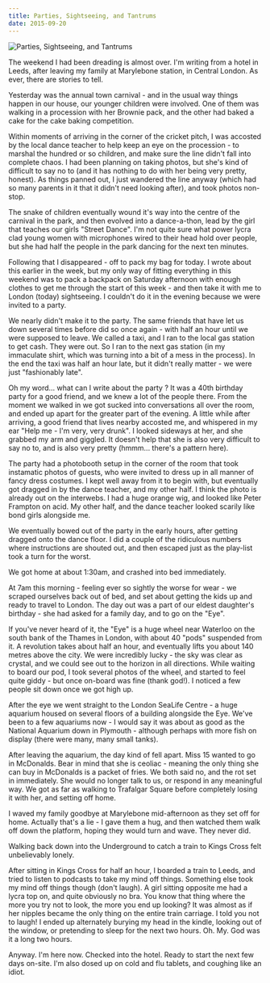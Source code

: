 ```yaml
---
title: Parties, Sightseeing, and Tantrums
date: 2015-09-20
---
```


![Parties, Sightseeing, and Tantrums](https://source.unsplash.com/_nRpqIBM40Q/1600x900)

The weekend I had been dreading is almost over. I'm writing from a hotel in Leeds, after leaving my family at Marylebone station, in Central London. As ever, there are stories to tell.

Yesterday was the annual town carnival - and in the usual way things happen in our house, our younger children were involved. One of them was walking in a procession with her Brownie pack, and the other had baked a cake for the cake baking competition.

Within moments of arriving in the corner of the cricket pitch, I was accosted by the local dance teacher to help keep an eye on the procession - to marshal the hundred or so children, and make sure the line didn't fall into complete chaos. I had been planning on taking photos, but she's kind of difficult to say no to (and it has nothing to do with her being very pretty, honest). As things panned out, I just wandered the line anyway (which had so many parents in it that it didn't need looking after), and took photos non-stop.

The snake of children eventually wound it's way into the centre of the carnival in the park, and then evolved into a dance-a-thon, lead by the girl that teaches our girls "Street Dance". I'm not quite sure what power lycra clad young women with microphones wired to their head hold over people, but she had half the people in the park dancing for the next ten minutes.

Following that I disappeared - off to pack my bag for today. I wrote about this earlier in the week, but my only way of fitting everything in this weekend was to pack a backpack on Saturday afternoon with enough clothes to get me through the start of this week - and then take it with me to London (today) sightseeing. I couldn't do it in the evening because we were invited to a party.

We nearly didn't make it to the party. The same friends that have let us down several times before did so once again - with half an hour until we were supposed to leave. We called a taxi, and I ran to the local gas station to get cash. They were out. So I ran to the next gas station (in my immaculate shirt, which was turning into a bit of a mess in the process). In the end the taxi was half an hour late, but it didn't really matter - we were just "fashionably late".

Oh my word... what can I write about the party ? It was a 40th birthday party for a good friend, and we knew a lot of the people there. From the moment we walked in we got sucked into conversations all over the room, and ended up apart for the greater part of the evening. A little while after arriving, a good friend that lives nearby accosted me, and whispered in my ear "Help me - I'm very, very drunk". I looked sideways at her, and she grabbed my arm and giggled. It doesn't help that she is also very difficult to say no to, and is also very pretty (hmmm... there's a pattern here).

The party had a photobooth setup in the corner of the room that took instamatic photos of guests, who were invited to dress up in all manner of fancy dress costumes. I kept well away from it to begin with, but eventually got dragged in by the dance teacher, and my other half. I think the photo is already out on the interwebs. I had a huge orange wig, and looked like Peter Frampton on acid. My other half, and the dance teacher looked scarily like bond girls alongside me.

We eventually bowed out of the party in the early hours, after getting dragged onto the dance floor. I did a couple of the ridiculous numbers where instructions are shouted out, and then escaped just as the play-list took a turn for the worst.

We got home at about 1:30am, and crashed into bed immediately.

At 7am this morning - feeling ever so sightly the worse for wear - we scraped ourselves back out of bed, and set about getting the kids up and ready to travel to London. The day out was a part of our eldest daughter's birthday - she had asked for a family day, and to go on the "Eye".

If you've never heard of it, the "Eye" is a huge wheel near Waterloo on the south bank of the Thames in London, with about 40 "pods" suspended from it. A revolution takes about half an hour, and eventually lifts you about 140 metres above the city. We were incredibly lucky - the sky was clear as crystal, and we could see out to the horizon in all directions. While waiting to board our pod, I took several photos of the wheel, and started to feel quite giddy - but once on-board was fine (thank god!). I noticed a few people sit down once we got high up.

After the eye we went straight to the London SeaLife Centre - a huge aquarium housed on several floors of a building alongside the Eye. We've been to a few aquariums now - I would say it was about as good as the National Aquarium down in Plymouth - although perhaps with more fish on display (there were many, many small tanks).

After leaving the aquarium, the day kind of fell apart. Miss 15 wanted to go in McDonalds. Bear in mind that she is ceoliac - meaning the only thing she can buy in McDonalds is a packet of fries. We both said no, and the rot set in immediately. She would no longer talk to us, or respond in any meaningful way. We got as far as walking to Trafalgar Square before completely losing it with her, and setting off home.

I waved my family goodbye at Marylebone mid-afternoon as they set off for home. Actually that's a lie - I gave them a hug, and then watched them walk off down the platform, hoping they would turn and wave. They never did.

Walking back down into the Underground to catch a train to Kings Cross felt unbelievably lonely.

After sitting in Kings Cross for half an hour, I boarded a train to Leeds, and tried to listen to podcasts to take my mind off things. Something else took my mind off things though (don't laugh). A girl sitting opposite me had a lycra top on, and quite obviously no bra. You know that thing where the more you try not to look, the more you end up looking? It was almost as if her nipples became the only thing on the entire train carriage. I told you not to laugh! I ended up alternately burying my head in the kindle, looking out of the window, or pretending to sleep for the next two hours. Oh. My. God was it a long two hours.

Anyway. I'm here now. Checked into the hotel. Ready to start the next few days on-site. I'm also dosed up on cold and flu tablets, and coughing like an idiot.